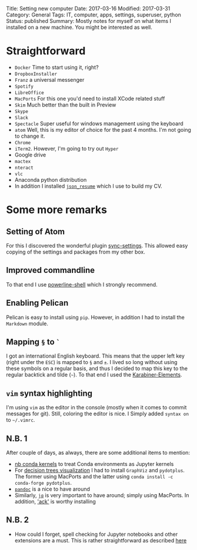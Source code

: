 Title: Setting new computer
Date: 2017-03-16
Modified: 2017-03-31
Category: General
Tags: IT, computer, apps, settings, superuser, python
Status: published
Summary: Mostly notes for myself on what items I installed on a new machine. You might be interested as well.

# Straightforward

* `Docker` Time to start using it, right?
* `DropboxInstaller`
* `Franz` a universal messenger
* `Spotify`
* `LibreOffice`
* `MacPorts` For this one you'd need to install XCode related stuff
* `Skim` Much better than the built in Preview
* `Skype`
* `Slack`
* `Spectacle` Super useful for windows management using the keyboard
* `atom` Well, this is my editor of choice for the past 4 months. I'm not going to change it.
* `Chrome`
* `iTerm2`. However, I'm going to try out `Hyper`
* Google drive
* `mactex`
* `nteract`
* `vlc`
* Anaconda python distribution
* In addition I installed [`json_resume`](https://github.com/prat0318/json_resume) which I use to build my CV.

# Some more remarks

## Setting of Atom
For this I discovered the wonderful plugin [sync-settings](https://atom.io/packages/sync-settings).
This allowed easy copying of the settings and packages from my other box.

## Improved commandline
To that end I use [powerline-shell](https://github.com/banga/powerline-shell) which I strongly recommend.

## Enabling Pelican
Pelican is easy to install using `pip`.
However, in addition I had to install the `Markdown` module.

## Mapping `§` to `` ` ``
I got an international English keyboard.
This means that the upper left key (right under the `ESC`) is mapped to `§` and `±`.
I lived so long without using these symbols on a regular basis, and thus I decided to map this key to the regular backtick and tilde (`~`).
To that end I used the [Karabiner-Elements](https://github.com/tekezo/Karabiner-Elements).

## `vim` syntax highlighting
I'm using `vim` as the editor in the console (mostly when it comes to commit messages for git).
Still, coloring the editor is nice.
I Simply added `syntax on` to `~/.vimrc`.

## N.B. 1

After couple of days, as always, there are some additional items to mention:

* [nb conda kernels](https://github.com/Anaconda-Platform/nb_conda_kernels) to treat Conda environments as Jupyter kernels
* For [decision trees visualization](http://scikit-learn.org/stable/modules/tree.html#classification) I had to install `GraphViz` and `pydotplus`. The former using MacPorts and the latter using `conda install -c conda-forge pydotplus`.
* [`pandoc`](http://pandoc.org/) is a nice to have around
* Similarly, [`jq`](https://github.com/stedolan/jq/wiki/Installation) is very important to have around; simply using MacPorts. In addition, ['ack'](https://beyondgrep.com/) is worthy installing

## N.B. 2

* How could I forget, spell checking for Jupyter notebooks and other extensions are a must. This is rather straightforward as described [here](https://github.com/ipython-contrib/jupyter_contrib_nbextensions)
